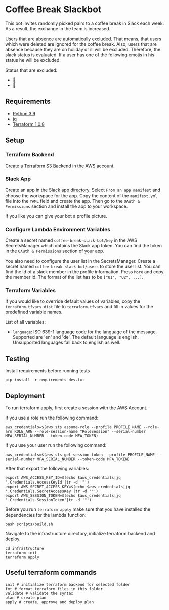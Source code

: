 # Coffee Break Slackbot

This bot invites randomly picked pairs to a coffee break in Slack each week.
As a result, the exchange in the team is increased.

Users that are absence are automatically excluded.
That means, that users which were deleted are ignored for the coffee break.
Also, users that are absence because they are on holiday or ill will be excluded.
Therefore, the slack status is evaluated. If a user has one of the following emojis in his status he will be excluded.

Status that are excluded:
- 🌴
- 🤒

## Requirements
- [Python 3.9](https://www.python.org/)
- [jq](https://stedolan.github.io/jq/manual/)
- [Terraform 1.0.8](https://www.terraform.io/)

## Setup

### Terraform Backend
Create a [Terraform S3 Backend](https://www.terraform.io/language/settings/backends/s3) in the AWS account.

### Slack App
Create an app in the [Slack app directory](https://api.slack.com/apps?new_app=1).
Select `From an app manifest` and choose the workspace for the app.
Copy the content of the `manifest.yml` file into the `YAML` field and create the app.
Then go to the  `OAuth & Permissions` section and install the app to your workspace.

If you like you can give your bot a profile picture.

### Configure Lambda Environment Variables
Create a secret named `coffee-break-slack-bot/key` in the AWS SecretsManager which obtains the Slack app token.
You can find the token in the `OAuth & Permissions` section of your app.

You also need to configure the user list in the SecretsManager. 
Create a secret named `coffee-break-slack-bot/users` to store the user list.
You can find the id of a slack member in the profile information. Press `More` and copy the member id.
The format of the list has to be `["U1", "U2", ...]`.

### Terraform Variables
If you would like to override default values of variables, copy the `terraform.tfvars.dist` file to `terraform.tfvars` and fill in values for the predefined variable names.
	
List of all variables:
- `language`: ISO 639-1 language code for the language of the message. Supported are 'en' and 'de'. The default language is english. Unsupported languages fall back to english as well.

## Testing
Install requirements before running tests
```shell
pip install -r requirements-dev.txt
```

## Deployment
To run terraform apply, first create a session with the AWS Account.

If you use a role run the following command:
```shell
aws_credentials=$(aws sts assume-role --profile PROFILE_NAME --role-arn ROLE_ARN --role-session-name "RoleSession" --serial-number MFA_SERIAL_NUMBER --token-code MFA_TOKEN)
```

If you use your user run the following command:
```shell
aws_credentials=$(aws sts get-session-token --profile PROFILE_NAME --serial-number MFA_SERIAL_NUMBER --token-code MFA_TOKEN)
```

After that export the following variables:
```shell
export AWS_ACCESS_KEY_ID=$(echo $aws_credentials|jq '.Credentials.AccessKeyId'|tr -d '"')
export AWS_SECRET_ACCESS_KEY=$(echo $aws_credentials|jq '.Credentials.SecretAccessKey'|tr -d '"')
export AWS_SESSION_TOKEN=$(echo $aws_credentials|jq '.Credentials.SessionToken'|tr -d '"')
```

Before you run `terraform apply` make sure that you have installed the dependencies for the lambda function:
```shell
bash scripts/build.sh
```

Navigate to the infrastructure directory, initialize terraform backend and deploy.
```shell
cd infrastructure
terraform init
terraform apply
```

## Useful terraform commands
```shell
init # initialize terraform backend for selected folder
fmt # format terraform files in this folder
validate # validate the syntax
plan # create plan
apply # create, approve and deploy plan
```
